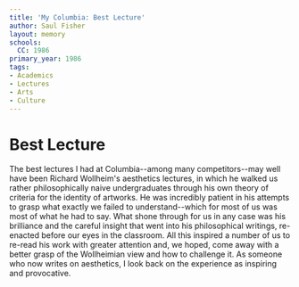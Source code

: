 ```yaml
---
title: 'My Columbia: Best Lecture'
author: Saul Fisher
layout: memory
schools:
  CC: 1986
primary_year: 1986
tags:
- Academics
- Lectures
- Arts
- Culture
---
```

# Best Lecture

The best lectures I had at Columbia--among many competitors--may well have been Richard Wollheim's aesthetics lectures, in which he walked us rather philosophically naive undergraduates through his own theory of criteria for the identity of artworks.  He was incredibly patient in his attempts to grasp what exactly we failed to understand--which for most of us was most of what he had to say.  What shone through for us in any case was his brilliance and the careful insight that went into his philosophical writings, re-enacted before our eyes in the classroom.  All this inspired a number of us to re-read his work with greater attention and, we hoped, come away with a better grasp of the Wollheimian view and how to challenge it.  As someone who now writes on aesthetics, I look back on the experience as inspiring and provocative.
